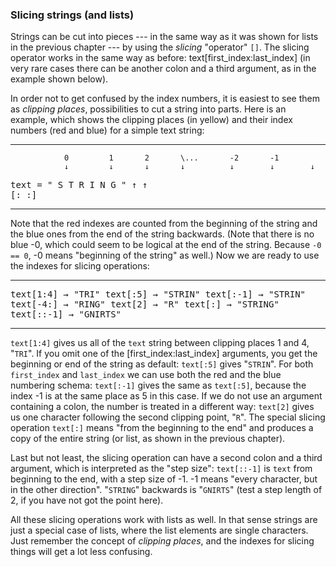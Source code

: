 ### Slicing strings (and lists)

Strings can be cut into pieces --- in the same way as it was shown for
lists in the previous chapter --- by using the *slicing* \"operator\"
`[]`. The slicing operator works in the same way as before:
text\[first\_index:last\_index\] (in very rare cases there can be
another colon and a third argument, as in the example shown below).

In order not to get confused by the index numbers, it is easiest to see
them as *clipping places*, possibilities to cut a string into parts.
Here is an example, which shows the clipping places (in yellow) and
their index numbers (red and blue) for a simple text string:

<tt>

  -------- ---- ----- --- --- --- --- --- ------ --- ---- --- ---- --- ----- ----
                0         1       2       \...       -2       -1             
                ↓         ↓       ↓       ↓          ↓        ↓        ↓     
  text =   \"         S       T       R          I        N        G         \"
                ↑                                                      ↑     
                \[:                                                    :\]   
  -------- ---- ----- --- --- --- --- --- ------ --- ---- --- ---- --- ----- ----

</tt>

Note that the red indexes are counted from the beginning of the string
and the blue ones from the end of the string backwards. (Note that there
is no blue -0, which could seem to be logical at the end of the string.
Because `-0 == 0`, -0 means \"beginning of the string\" as well.) Now we
are ready to use the indexes for slicing operations:

<tt>

  -------------- --- ------------
  text\[1:4\]    →   \"TRI\"
  text\[:5\]     →   \"STRIN\"
  text\[:-1\]    →   \"STRIN\"
  text\[-4:\]    →   \"RING\"
  text\[2\]      →   \"R\"
  text\[:\]      →   \"STRING\"
  text\[::-1\]   →   \"GNIRTS\"
  -------------- --- ------------

</tt>

`text[1:4]` gives us all of the `text` string between clipping places 1
and 4, \"`TRI`\". If you omit one of the \[first\_index:last\_index\]
arguments, you get the beginning or end of the string as default:
`text[:5]` gives \"`STRIN`\". For both `first_index` and `last_index` we
can use both the red and the blue numbering schema: `text[:-1]` gives
the same as `text[:5]`, because the index -1 is at the same place as 5
in this case. If we do not use an argument containing a colon, the
number is treated in a different way: `text[2]` gives us one character
following the second clipping point, \"`R`\". The special slicing
operation `text[:]` means \"from the beginning to the end\" and produces
a copy of the entire string (or list, as shown in the previous chapter).

Last but not least, the slicing operation can have a second colon and a
third argument, which is interpreted as the \"step size\": `text[::-1]`
is `text` from beginning to the end, with a step size of -1. -1 means
\"every character, but in the other direction\". \"`STRING`\" backwards
is \"`GNIRTS`\" (test a step length of 2, if you have not got the point
here).

All these slicing operations work with lists as well. In that sense
strings are just a special case of lists, where the list elements are
single characters. Just remember the concept of *clipping places*, and
the indexes for slicing things will get a lot less confusing.

